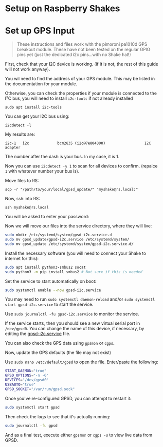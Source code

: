# Setup on Raspberry Shakes

# Set up GPS Input

> These instructions and files work with the pimoroni pa1010d GPS breakout module. 
> These have not been tested on the regular GPIO pins yet (just the dedicated i2c pins...with no Shake hat!)

First, check that your I2C device is working. (if it is not, the rest of this guide will not work anyway).

You wil need to find the address of your GPS module. This may be listed in the documentation for your module.  

Otherwise, you can check the properties if your module is connected to the I²C bus, you will need to install `i2c-tools` if not already installed

```sudo apt install i2c-tools ```

You can get your I2C bus using:

```i2cdetect -l```

My results are:
``` 
i2c-1   i2c             bcm2835 (i2c@7e804000)                  I2C adapter
```

The number after the dash is your bus. In my case, it is 1.

Now you can use `i2cdetect -y 1` to scan for all devices to confirm. (repalce `1` with whatever number your bus is).




Move files to RS:

```shell
scp -r "/path/to/your/local/gpsd_update/" "myshake@rs.local:"
```

Now, ssh into RS:
```shell
ssh myshake@rs.local
```

You will be asked to enter your password:

Now we will move our files into the service directory, where they will live:

```bash
sudo mkdir /etc/systemd/system/gpsd-i2c.service.d
sudo mv gpsd_update/gpsd-i2c.service /etc/systemd/system/
sudo mv gpsd_update /etc/systemd/system/gpsd-i2c.service.d/

```

Install the necessary software (you will need to connect your Shake to internet for this):

```bash
sudo apt install python3-smbus2 socat
sudo python3 -m pip install smbus2 # Not sure if this is needed
```

Set the service to start automatically on boot:

```bash
sudo systemctl enable --now gpsd-i2c.service
```

You may need to run `sudo systemctl daemon-reload` and/or `sudo systemctl start gpsd-i2c.service` to start the service.

Use `sudo journalctl -fu gpsd-i2c.service` to monitor the service.

If the service starts, then you should see a new virtual serial port in `/dev/gpsd0`.  You can change the name of this device, if necessary, by editing the [gpsd-i2c.service](gpsd-i2c.service) file.

You can also check the GPS data using `gpsmon` or `cgps`.

Now, update the GPS defaults (the file may not exist)

Use ```sudo nano /etc/default/gpsd``` to open the file. Enter/paste the following:

```bash
START_DAEMON="true"
GPSD_OPTIONS="-n -G"
DEVICES="/dev/gpsd0"
USBAUTO="true"
GPSD_SOCKET="/var/run/gpsd.sock"
```

Once you've re-configured GPSD, you can attempt to restart it:
```bash
sudo systemctl start gpsd
```

Then check the logs to see that it's actually running:
```bash
sudo journalctl -fu gpsd
```

And as a final test, execute either `gpsmon` or `cgps -s` to view live data from GPSD.
